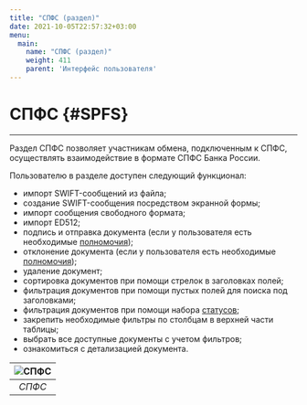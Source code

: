 ```yaml
---
title: "СПФС (раздел)"
date: 2021-10-05T22:57:32+03:00
menu:
  main:
    name: "СПФС (раздел)"
    weight: 411
    parent: 'Интерфейс пользователя'
---
```


# СПФС {#SPFS}
---

Раздел СПФС позволяет участникам обмена, подключенным к СПФС, осуществлять взаимодействие в формате СПФС Банка России.

Пользователю в разделе доступен следующий функционал:

- импорт SWIFT-сообщений из файла;
- создание SWIFT-сообщения посредством экранной формы;
- импорт сообщения свободного формата;
- импорт ED512;
- подпись и отправка документа (если у пользователя есть необходимые [полномочия](/interface/admin/index.html#users_permissions));
- отклонение документа (если у пользователя есть необходимые [полномочия](/interface/admin/index.html#users_permissions));
- удаление документ;
- сортировка документов при помощи стрелок в заголовках полей;
- фильтрация документов при помощи пустых полей для поиска под заголовками;
- фильтрация документов при помощи набора [статусов](/about/status_model/index.html#currency_control);
- закрепить необходимые фильтры по столбцам в верхней части таблицы;
- выбрать все доступные документы с учетом фильтров;
- ознакомиться с детализацией документа.

| ![](/images/interface/spfs.png "СПФС") | 
|:-----------------------------------------:| 
| *СПФС*                              |
